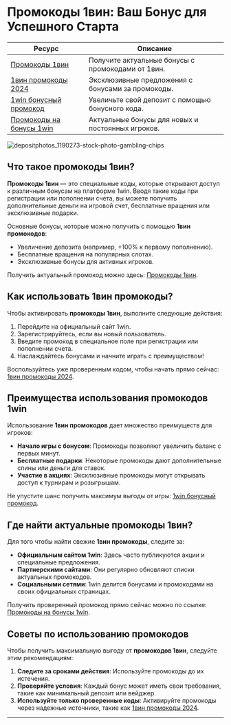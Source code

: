 # Промокоды 1вин: Ваш Бонус для Успешного Старта

| **Ресурс**                  | **Описание**                                                |
|-----------------------------|-------------------------------------------------------------|
| [Промокоды 1вин](https://brandplay.link/6F5VqbyZ)     | Получите актуальные бонусы с промокодами от 1вин.          |
| [1вин промокоды 2024](https://brandplay.link/6F5VqbyZ)     | Эксклюзивные предложения с бонусами за промокоды.          |
| [1win бонусный промокод](https://brandplay.link/6F5VqbyZ)     | Увеличьте свой депозит с помощью бонусного кода.           |
| [Промокоды на бонусы 1win](https://brandplay.link/6F5VqbyZ)     | Актуальные бонусы для новых и постоянных игроков.           |

![depositphotos_1190273-stock-photo-gambling-chips](https://github.com/user-attachments/assets/5c28679a-b5f4-4f96-acfc-4478612f06c6)

## Что такое промокоды 1вин?

**Промокоды 1вин** — это специальные коды, которые открывают доступ к различным бонусам на платформе 1win. Вводя такие коды при регистрации или пополнении счета, вы можете получить дополнительные деньги на игровой счет, бесплатные вращения или эксклюзивные подарки.

Основные бонусы, которые можно получить с помощью **1вин промокодов**:
- Увеличение депозита (например, +100% к первому пополнению).
- Бесплатные вращения на популярных слотах.
- Эксклюзивные бонусы для активных игроков.

Получить актуальный промокод можно здесь: [Промокоды 1вин](https://brandplay.link/6F5VqbyZ).

## Как использовать 1вин промокоды?

Чтобы активировать **промокоды 1вин**, выполните следующие действия:
1. Перейдите на официальный сайт 1win.
2. Зарегистрируйтесь, если вы новый пользователь.
3. Введите промокод в специальное поле при регистрации или пополнении счета.
4. Наслаждайтесь бонусами и начните играть с преимуществом!

Воспользуйтесь уже проверенным кодом, чтобы начать прямо сейчас: [1вин промокоды 2024](https://brandplay.link/6F5VqbyZ).

## Преимущества использования промокодов 1win

Использование **1вин промокодов** дает множество преимуществ для игроков:
- **Начало игры с бонусом**: Промокоды позволяют увеличить баланс с первых минут.
- **Бесплатные подарки**: Некоторые промокоды дают дополнительные спины или деньги для ставок.
- **Участие в акциях**: Эксклюзивные промокоды могут открывать доступ к турнирам и розыгрышам.

Не упустите шанс получить максимум выгоды от игры: [1win бонусный промокод](https://brandplay.link/6F5VqbyZ).

## Где найти актуальные промокоды 1вин?

Для того чтобы найти свежие **1вин промокоды**, следите за:
- **Официальным сайтом 1win**: Здесь часто публикуются акции и специальные предложения.
- **Партнерскими сайтами**: Они регулярно обновляют списки актуальных промокодов.
- **Социальными сетями**: 1win делится бонусами и промокодами на своих официальных страницах.

Получить проверенный промокод прямо сейчас можно по ссылке: [Промокоды на бонусы 1win](https://brandplay.link/6F5VqbyZ).

## Советы по использованию промокодов

Чтобы получить максимальную выгоду от **промокодов 1вин**, следуйте этим рекомендациям:
1. **Следите за сроками действия**: Используйте промокоды до их истечения.
2. **Проверяйте условия**: Каждый бонус может иметь свои требования, такие как минимальный депозит или вейджер.
3. **Используйте только проверенные коды**: Активируйте промокоды через надежные источники, такие как [1вин промокоды 2024](https://brandplay.link/6F5VqbyZ).

---

